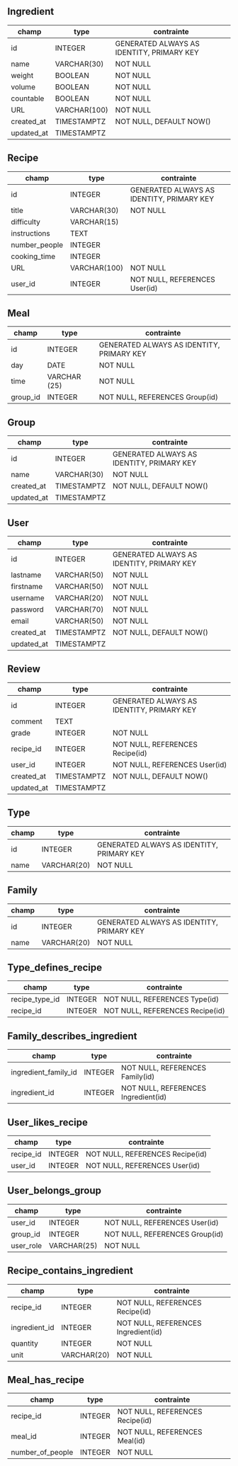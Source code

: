 ## Ingredient
| champ    | type | contrainte |
| -------- | ---- | ---------- |
| id       | INTEGER | GENERATED ALWAYS AS IDENTITY, PRIMARY KEY |
| name     | VARCHAR(30) | NOT NULL   |
| weight | BOOLEAN | NOT NULL|
| volume | BOOLEAN | NOT NULL |
| countable | BOOLEAN | NOT NULL |
| URL | VARCHAR(100) | NOT NULL |
|created_at| TIMESTAMPTZ | NOT NULL, DEFAULT NOW() |
|updated_at| TIMESTAMPTZ |     |

## Recipe
| champ    | type | contrainte |
| -------- | ---- | ---------- |
| id       | INTEGER | GENERATED ALWAYS AS IDENTITY, PRIMARY KEY |
| title    | VARCHAR(30) | NOT NULL   |
| difficulty | VARCHAR(15) | |
| instructions | TEXT | |
| number_people | INTEGER | |
| cooking_time | INTEGER ||
| URL | VARCHAR(100)  | NOT NULL |
|user_id | INTEGER |NOT NULL, REFERENCES User(id)|

## Meal
| champ    | type | contrainte |
| -------- | ---- | ---------- |
| id       | INTEGER | GENERATED ALWAYS AS IDENTITY, PRIMARY KEY |
| day | DATE | NOT NULL |
| time | VARCHAR (25) | NOT NULL |
| group_id | INTEGER | NOT NULL, REFERENCES Group(id) |

## Group
| champ    | type | contrainte |
| -------- | ---- | ---------- |
| id       | INTEGER | GENERATED ALWAYS AS IDENTITY, PRIMARY KEY |
| name     | VARCHAR(30) | NOT NULL   |          |
|created_at| TIMESTAMPTZ | NOT NULL, DEFAULT NOW() |
|updated_at| TIMESTAMPTZ |     |

## User
| champ    | type | contrainte |
| -------- | ---- | ---------- |
| id       | INTEGER | GENERATED ALWAYS AS IDENTITY, PRIMARY KEY |
| lastname     | VARCHAR(50) | NOT NULL |
| firstname    | VARCHAR(50) |NOT NULL  |
| username    | VARCHAR(20) |NOT NULL |
| password    | VARCHAR(70) | NOT NULL |
| email    | VARCHAR(50) | NOT NULL |
|created_at| TIMESTAMPTZ | NOT NULL, DEFAULT NOW() |
|updated_at| TIMESTAMPTZ |     |

## Review
| champ    | type | contrainte |
| -------- | ---- | ---------- |
| id       | INTEGER | GENERATED ALWAYS AS IDENTITY, PRIMARY KEY |
| comment    | TEXT |        |
| grade    | INTEGER |  NOT NULL |
| recipe_id   | INTEGER | NOT NULL, REFERENCES Recipe(id) |
| user_id   | INTEGER | NOT NULL, REFERENCES User(id) |
|created_at| TIMESTAMPTZ | NOT NULL, DEFAULT NOW() |
|updated_at| TIMESTAMPTZ |     |

## Type
| champ    | type | contrainte |
| -------- | ---- | ---------- |
| id       | INTEGER | GENERATED ALWAYS AS IDENTITY, PRIMARY KEY |
| name    | VARCHAR(20) |  NOT NULL      |

## Family
| champ    | type | contrainte |
| -------- | ---- | ---------- |
| id       | INTEGER | GENERATED ALWAYS AS IDENTITY, PRIMARY KEY |
| name    | VARCHAR(20) |  NOT NULL      |

## Type_defines_recipe
| champ    | type | contrainte |
| -------- | ---- | ---------- |
| recipe_type_id       | INTEGER |  NOT NULL, REFERENCES Type(id) |
| recipe_id    | INTEGER | NOT NULL, REFERENCES Recipe(id)    |

## Family_describes_ingredient
| champ    | type | contrainte |
| -------- | ---- | ---------- |
| ingredient_family_id       | INTEGER |  NOT NULL, REFERENCES Family(id) |
| ingredient_id    | INTEGER | NOT NULL, REFERENCES Ingredient(id)    |

## User_likes_recipe
| champ    | type | contrainte |
| -------- | ---- | ---------- |
| recipe_id       | INTEGER |  NOT NULL, REFERENCES Recipe(id) |
| user_id    | INTEGER | NOT NULL, REFERENCES User(id)    |

## User_belongs_group
| champ    | type | contrainte |
| -------- | ---- | ---------- |
| user_id       | INTEGER | NOT NULL, REFERENCES User(id)|
| group_id     | INTEGER | NOT NULL, REFERENCES Group(id)  |
| user_role    | VARCHAR(25) | NOT NULL |

## Recipe_contains_ingredient
| champ    | type | contrainte |
| -------- | ---- | ---------- |
| recipe_id  | INTEGER | NOT NULL, REFERENCES Recipe(id)|
| ingredient_id  | INTEGER | NOT NULL, REFERENCES Ingredient(id) |
| quantity    | INTEGER |  NOT NULL |
| unit | VARCHAR(20) | NOT NULL |

## Meal_has_recipe
| champ    | type | contrainte |
| -------- | ---- | ---------- |
| recipe_id  | INTEGER | NOT NULL, REFERENCES Recipe(id)|
| meal_id  | INTEGER | NOT NULL, REFERENCES Meal(id) |
| number_of_people | INTEGER |  NOT NULL |